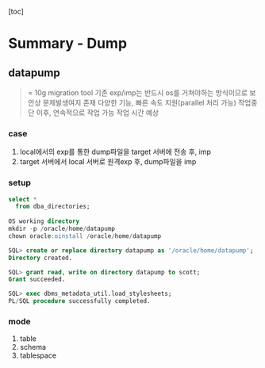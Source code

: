 [toc]

# Summary - Dump



## datapump

>= 10g 
>migration tool
>기존 exp/imp는 반드시 os를 거쳐야하는 방식이므로 보안상 문제발생여지 존재
>다양한 기능, 빠른 속도 지원(parallel 처리 가능)
>작업중단 이후, 연속적으로 작업 가능
>작업 시간 예상

### case

1) local에서의 exp를 통한 dump파일을 target 서버에 전송 후, imp
2) target 서버에서 local 서버로 원격exp 후, dump파일을 imp

### setup

```sql
select *
  from dba_directories;
  
OS working directory
mkdir -p /oracle/home/datapump
chown oracle:oinstall /oracle/home/datapump

SQL> create or replace directory datapump as '/oracle/home/datapump';
Directory created.

SQL> grant read, write on directory datapump to scott;
Grant succeeded.

SQL> exec dbms_metadata_util.load_stylesheets;
PL/SQL procedure successfully completed.
```

### mode

1. table
2. schema
3. tablespace